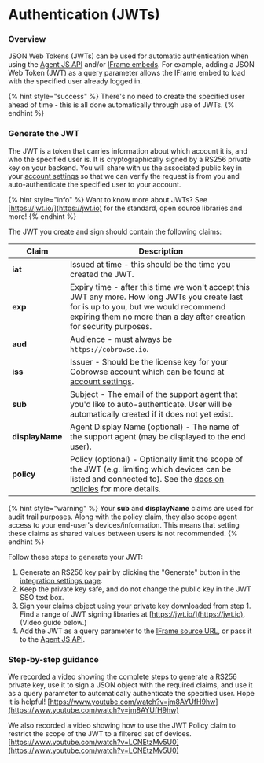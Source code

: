 # Authentication (JWTs)

### Overview

JSON Web Tokens (JWTs) can be used for automatic authentication when using the [Agent JS API](../agent-sdk/) and/or [IFrame embeds](../custom-iframe-embeds.md). For example, adding a JSON Web Token (JWT) as a query parameter allows the IFrame embed to load with the specified user already logged in.&#x20;

{% hint style="success" %}
There's no need to create the specified user ahead of time - this is all done automatically through use of JWTs.
{% endhint %}

### Generate the JWT

The JWT is a token that carries information about which account it is, and who the specified user is. It is cryptographically signed by a RS256 private key on your backend. You will share with us the associated public key in your [account settings](https://cobrowse.io/dashboard/settings/integrations) so that we can verify the request is from you and auto-authenticate the specified user to your account.&#x20;

{% hint style="info" %}
Want to know more about JWTs? See [https://jwt.io/](https://jwt.io) for the standard, open source libraries and more!
{% endhint %}

The JWT you create and sign should contain the following claims:

| Claim           | Description                                                                                                                                                                                                    |
| --------------- | -------------------------------------------------------------------------------------------------------------------------------------------------------------------------------------------------------------- |
| **iat**         | Issued at time - this should be the time you created the JWT.                                                                                                                                                  |
| **exp**         | Expiry time - after this time we won't accept this JWT any more. How long JWTs you create last for is up to you, but we would recommend expiring them no more than a day after creation for security purposes. |
| **aud**         | Audience - must always be `https://cobrowse.io`.                                                                                                                                                               |
| **iss**         | Issuer - Should be the license key for your Cobrowse account which can be found at [account settings](https://cobrowse.io/dashboard/settings).                                                                 |
| **sub**         | Subject - The email of the support agent that you'd like to auto-authenticate. User will be automatically created if it does not yet exist.                                                                    |
| **displayName** | Agent Display Name (optional) - The name of the support agent (may be displayed to the end user).                                                                                                              |
| **policy**      | Policy (optional) - Optionally limit the scope of the JWT (e.g. limiting which devices can be listed and connected to). See the [docs on policies](jwt-policies.md) for more details.                          |

{% hint style="warning" %}
Your **sub** and **displayName** claims are used for audit trail purposes. Along with the policy claim, they also scope agent access to your end-user's devices/information. This means that setting these claims as shared values between users is not recommended.
{% endhint %}

Follow these steps to generate your JWT:

1. Generate an RS256 key pair by clicking the "Generate" button in the [integration settings page](https://cobrowse.io/dashboard/settings/integrations).
2. Keep the private key safe, and do not change the public key in the JWT SSO text box.&#x20;
3. Sign your claims object using your private key downloaded from step 1. Find a range of JWT signing libraries at [https://jwt.io/](https://jwt.io). (Video guide below.)
4. Add the JWT as a query parameter to the [IFrame source URL](../custom-iframe-embeds.md), or pass it to the [Agent JS API](../agent-sdk/).

### Step-by-step guidance

We recorded a video showing the complete steps to generate a RS256 private key, use it to sign a JSON object with the required claims, and use it as a query parameter to automatically authenticate the specified user.  Hope it is helpful! [https://www.youtube.com/watch?v=jm8AYUfH9hw](https://www.youtube.com/watch?v=jm8AYUfH9hw)

We also recorded a video showing how to use the JWT Policy claim to restrict the scope of the JWT to a filtered set of devices. [https://www.youtube.com/watch?v=LCNEtzMv5U0](https://www.youtube.com/watch?v=LCNEtzMv5U0)
